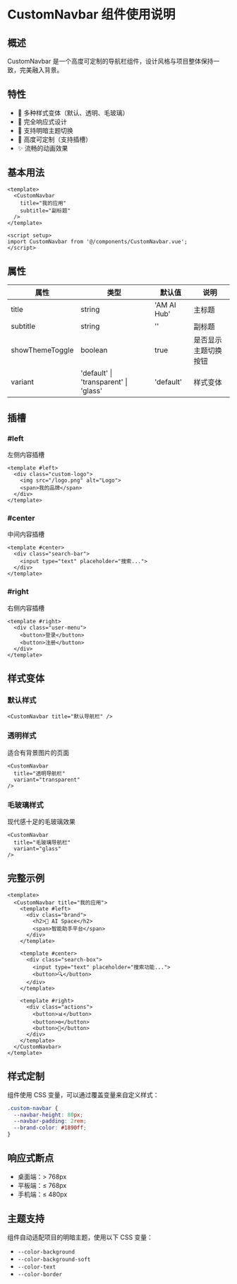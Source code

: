 # CustomNavbar 组件使用说明

## 概述
CustomNavbar 是一个高度可定制的导航栏组件，设计风格与项目整体保持一致，完美融入背景。

## 特性
- 🎨 多种样式变体（默认、透明、毛玻璃）
- 📱 完全响应式设计
- 🌙 支持明暗主题切换
- 🔧 高度可定制（支持插槽）
- ✨ 流畅的动画效果

## 基本用法

```vue
<template>
  <CustomNavbar 
    title="我的应用" 
    subtitle="副标题"
  />
</template>

<script setup>
import CustomNavbar from '@/components/CustomNavbar.vue';
</script>
```

## 属性

| 属性 | 类型 | 默认值 | 说明 |
|------|------|--------|------|
| title | string | 'AM AI Hub' | 主标题 |
| subtitle | string | '' | 副标题 |
| showThemeToggle | boolean | true | 是否显示主题切换按钮 |
| variant | 'default' \| 'transparent' \| 'glass' | 'default' | 样式变体 |

## 插槽

### #left
左侧内容插槽
```vue
<template #left>
  <div class="custom-logo">
    <img src="/logo.png" alt="Logo">
    <span>我的品牌</span>
  </div>
</template>
```

### #center
中间内容插槽
```vue
<template #center>
  <div class="search-bar">
    <input type="text" placeholder="搜索...">
  </div>
</template>
```

### #right
右侧内容插槽
```vue
<template #right>
  <div class="user-menu">
    <button>登录</button>
    <button>注册</button>
  </div>
</template>
```

## 样式变体

### 默认样式
```vue
<CustomNavbar title="默认导航栏" />
```

### 透明样式
适合有背景图片的页面
```vue
<CustomNavbar 
  title="透明导航栏" 
  variant="transparent" 
/>
```

### 毛玻璃样式
现代感十足的毛玻璃效果
```vue
<CustomNavbar 
  title="毛玻璃导航栏" 
  variant="glass" 
/>
```

## 完整示例

```vue
<template>
  <CustomNavbar title="我的应用">
    <template #left>
      <div class="brand">
        <h2>🚀 AI Space</h2>
        <span>智能助手平台</span>
      </div>
    </template>

    <template #center>
      <div class="search-box">
        <input type="text" placeholder="搜索功能...">
        <button>🔍</button>
      </div>
    </template>

    <template #right>
      <div class="actions">
        <button>📊</button>
        <button>⚙️</button>
        <button>👤</button>
      </div>
    </template>
  </CustomNavbar>
</template>
```

## 样式定制

组件使用 CSS 变量，可以通过覆盖变量来自定义样式：

```css
.custom-navbar {
  --navbar-height: 80px;
  --navbar-padding: 2rem;
  --brand-color: #1890ff;
}
```

## 响应式断点

- 桌面端：> 768px
- 平板端：≤ 768px
- 手机端：≤ 480px

## 主题支持

组件自动适配项目的明暗主题，使用以下 CSS 变量：
- `--color-background`
- `--color-background-soft`
- `--color-text`
- `--color-border`
